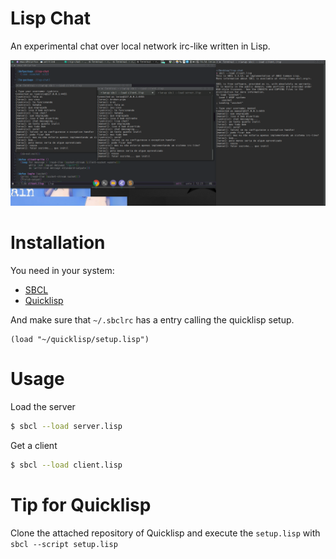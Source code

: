 # Lisp Chat

An experimental chat over local network irc-like written in Lisp.

![lisp-chat-screenshot](lisp-chat.png)


# Installation

You need in your system:

* [SBCL](http://www.sbcl.org/)
* [Quicklisp](https://github.com/quicklisp/quicklisp-client)

And make sure that `~/.sbclrc` has a entry calling the quicklisp setup.

```common-lisp
(load "~/quicklisp/setup.lisp")
```

# Usage

Load the server
```bash
$ sbcl --load server.lisp
```

Get a client
```bash
$ sbcl --load client.lisp
```

# Tip for Quicklisp

Clone the attached repository of Quicklisp and execute the `setup.lisp` with
`sbcl --script setup.lisp`
